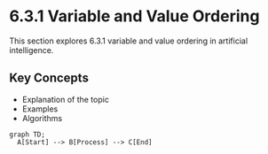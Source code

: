 # 6.3.1 Variable and Value Ordering

This section explores 6.3.1 variable and value ordering in artificial intelligence.

## Key Concepts
- Explanation of the topic
- Examples
- Algorithms

```mermaid
graph TD;
  A[Start] --> B[Process] --> C[End]
```
